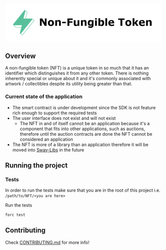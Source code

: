 <p align="center">
    <picture>
        <source media="(prefers-color-scheme: dark)" srcset=".docs/nft-logo_white.png">
        <img alt="light theme" src=".docs/nft-logo_black.png">
    </picture>
</p>

## Overview

A non-fungible token (NFT) is a unique token in so much that it has an identifier which distinguishes it from any other token. There is nothing inherently special or unique about it and it's commonly associated with artwork / collectibles despite its utility being greater than that.

### Current state of the application

- The smart contract is under development since the SDK is not feature rich enough to support the required tests
- The user interface does not exist and will not exist
  - The NFT in and of itself cannot be an application because it's a component that fits into other applications, such as auctions, therefore until the auction contracts are done the NFT cannot be considered an application
- The NFT is more of a library than an application therefore it will be moved into [Sway-Libs](https://github.com/FuelLabs/sway-libs) in the future

## Running the project

### Tests

In order to run the tests make sure that you are in the root of this project i.e. `/path/to/NFT/<you are here>`

Run the tests

```bash
forc test
```

## Contributing

Check [CONTRIBUTING.md](../CONTRIBUTING.md) for more info!
